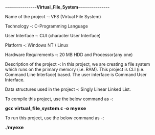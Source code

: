 ----------------**Virtual_File_System**----------------

Name of the project -: VFS (Virtual File System)

Technology -: C-Programming Language

User Interface -: CUI (character User Interface)

Platform -: Windows NT / Linux

Hardware Requirements -: 20 MB HDD and Processor(any one)

Description of the project -: In this project, we are creating a file system which runs on the primary memory (i.e. RAM). 
                              This project is CLI (i.e. Command Line Interface) based. The user interface is Command User Interface.

Data structures used in the project -: Singly Linear Linked List.

To compile this project, use the below command as -:

𝗴𝗰𝗰 𝘃𝗶𝗿𝘁𝘂𝗮𝗹_𝗳𝗶𝗹𝗲_𝘀𝘆𝘀𝘁𝗲𝗺.𝗰 -𝗼 𝗺𝘆𝗲𝘅𝗲

To run this project, use the below command as -:

./𝗺𝘆𝗲𝘅𝗲
